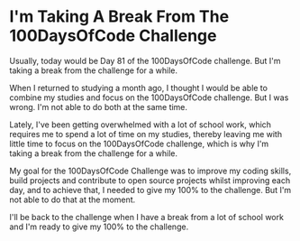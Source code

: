 # I'm Taking A Break From The 100DaysOfCode Challenge

Usually, today would be Day 81 of the 100DaysOfCode challenge. But I'm taking a break from the challenge for a while.

When I returned to studying a month ago, I thought I would be able to combine my studies and focus on the 100DaysOfCode challenge. But I was wrong. I'm not able to do both at the same time.

Lately, I've been getting overwhelmed with a lot of school work, which requires me to spend a lot of time on my studies, thereby leaving me with little time to focus on the 100DaysOfCode challenge, which is why I'm taking a break from the challenge for a while.

My goal for the 100DaysOfCode Challenge was to improve my coding skills, build projects and contribute to open source projects whilst improving each day, and to achieve that, I needed to give my 100% to the challenge. But I'm not able to do that at the moment.

I'll be back to the challenge when I have a break from a lot of school work and I'm ready to give my 100% to the challenge.
